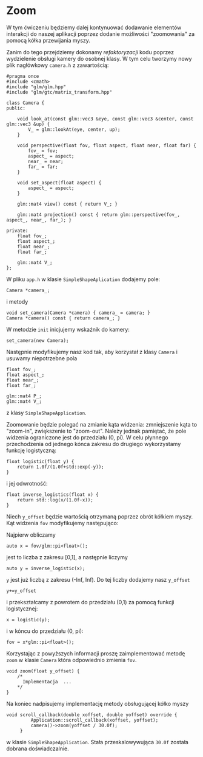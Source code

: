 # Zoom 

W tym ćwiczeniu będziemy dalej kontynuować dodawanie elementów interakcji do naszej aplikacji poprzez dodanie  możliwości "zoomowania" za pomocą kółka przewijania myszy.


Zanim do tego przejdziemy dokonamy _refaktoryzacji_ kodu poprzez wydzielenie obsługi kamery do osobnej klasy. W tym celu tworzymy nowy plik nagłówkowy `camera.h` z zawartością:
```
#pragma once
#include <cmath>
#include "glm/glm.hpp"
#include "glm/gtc/matrix_transform.hpp"

class Camera {
public:

    void look_at(const glm::vec3 &eye, const glm::vec3 &center, const glm::vec3 &up) {
        V_ = glm::lookAt(eye, center, up);
    }

    void perspective(float fov, float aspect, float near, float far) {
        fov_ = fov;
        aspect_ = aspect;
        near_ = near;
        far_ = far;
    }

    void set_aspect(float aspect) {
        aspect_ = aspect;
    }

    glm::mat4 view() const { return V_; }

    glm::mat4 projection() const { return glm::perspective(fov_, aspect_, near_, far_); }

private:
    float fov_;
    float aspect_;
    float near_;
    float far_;

    glm::mat4 V_;
};
```

W pliku `app.h` w klasie `SimpleShapeAplication` dodajemy pole:
```
Camera *camera_;
```
i metody
```
void set_camera(Camera *camera) { camera_ = camera; }
Camera *camera() const { return camera_; }
```

W metodzie `init`  inicjujemy  wskaźnik do kamery:
```
set_camera(new Camera);
```
Następnie modyfikujemy nasz kod tak, aby korzystał z klasy `Camera` i usuwamy niepotrzebne pola
```
float fov_;
float aspect_;
float near_;
float far_;

glm::mat4 P_;
glm::mat4 V_;
```
z klasy `SimpleShapeApplication`.


Zoomowanie będzie polegać na zmianie kąta widzenia:  zmniejszenie kąta to "zoom-in", zwiększenie to "zoom-out". Należy jednak pamiętać, że  pole widzenia ograniczone jest do przedziału (0, pi). W celu płynnego przechodzenia od jednego kónca zakresu do drugiego wykorzystamy funkcję logistyczną:
```
float logistic(float y) {
    return 1.0f/(1.0f+std::exp(-y));
}
```
i jej odwrotność:
```
float inverse_logistics(float x) {
    return std::log(x/(1.0f-x));
}
```

Niech `y_offset` będzie wartością otrzymaną poprzez obrót kółkiem myszy. Kąt widzenia `fov` modyfikujemy następująco:

Najpierw obliczamy
```
auto x = fov/glm::pi<float>();
```
jest to liczba z zakresu [0,1], a następnie liczymy
```
auto y = inverse_logistic(x);
```
`y` jest już liczbą z zakresu (-Inf, Inf). Do tej liczby dodajemy nasz `y_offset`
```
y+=y_offset
```
i przekształcamy z powrotem do przedziału (0,1) za pomocą funkcji logistycznej:
```
x = logistic(y);
```
i w kóncu do przedziału (0, pi):
```
fov = x*glm::pi<float>();
```

Korzystając z powyższych informacji proszę zaimplementować metodę `zoom` w klasie `Camera` która odpowiednio zmienia `fov`.
```
void zoom(float y_offset) {
    /*
      Implementacja  ...
    */
}
```

Na koniec nadpisujemy implementację metody obsługującej kółko myszy
```
void scroll_callback(double xoffset, double yoffset) override {
         Application::scroll_callback(xoffset, yoffset);   
         camera()->zoom(yoffset / 30.0f);
     }
```
w klasie `SimpleShapeApplication`. Stała przeskalowywująca `30.0f` została dobrana doświadczalnie.
